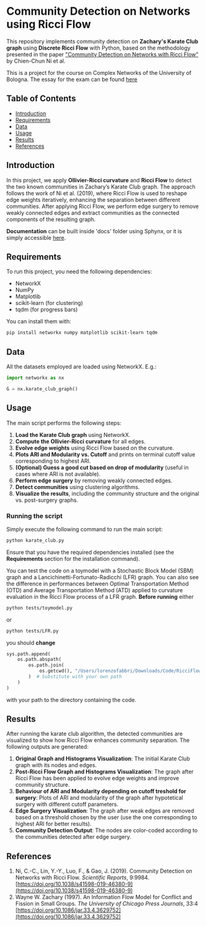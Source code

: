# Community Detection on Networks using Ricci Flow
This repository implements community detection on **Zachary's Karate Club graph** using **Discrete Ricci Flow** with Python, based on the methodology presented in the paper ["Community Detection on Networks with Ricci Flow"](https://doi.org/10.1038/s41598-019-46380-9) by Chien-Chun Ni et al.

This is a project for the course on Complex Networks of the University of Bologna.
The essay for the exam can be found [here](latex/notes.pdf)

## Table of Contents
  - [Introduction](#introduction)
  - [Requirements](#requirements)
  - [Data](#data)
  - [Usage](#usage)
  - [Results](#results)
  - [References](#references)

## Introduction
In this project, we apply **Ollivier-Ricci curvature** and **Ricci Flow** to detect the two known communities in Zachary’s Karate Club graph. The approach follows the work of Ni et al. (2019), where Ricci Flow is used to reshape edge weights iteratively, enhancing the separation between different communities. After applying Ricci Flow, we perform edge surgery to remove weakly connected edges and extract communities as the connected components of the resulting graph.

**Documentation** can be built inside 'docs' folder using Sphynx, or it is simply accessible [here](https://ricciflowdocumentation.netlify.app/).

## Requirements
To run this project, you need the following dependencies:

- NetworkX
- NumPy
- Matplotlib
- scikit-learn (for clustering)
- tqdm (for progress bars)

You can install them with:

```bash
pip install networkx numpy matplotlib scikit-learn tqdm
```

## Data
All the datasets employed are loaded using NetworkX. E.g.:

```python
import networkx as nx

G = nx.karate_club_graph()
```


## Usage
The main script performs the following steps:

1. **Load the Karate Club graph** using NetworkX.
2. **Compute the Ollivier-Ricci curvature** for all edges.
3. **Evolve edge weights** using Ricci Flow based on the curvature.
4. **Plots ARI and Modularity vs. Cutoff** and prints on terminal cutoff value corresponding to highest ARI.
5. **(Optional) Guess a good cut based on drop of modularity** (useful in cases where ARI is not available).
6. **Perform edge surgery** by removing weakly connected edges.
7. **Detect communities** using clustering algorithms.
8. **Visualize the results**, including the community structure and the original vs. post-surgery graphs.

### Running the script
Simply execute the following command to run the main script:

```bash
python karate_club.py
```

Ensure that you have the required dependencies installed (see the **Requirements** section for the installation command).

You can test the code on a toymodel with a Stochastic Block Model (SBM) graph and a Lancichinetti-Fortunato-Radicchi (LFR) graph. 
You can also see the difference in performances between Optimal Transportation Method (OTD) and Average Transportation Method (ATD) applied to curvature evaluation in the Ricci Flow process of a LFR graph.
**Before running** either 
```bash
python tests/toymodel.py
```
or 
```bash
python tests/LFR.py
```

you should **change** 

```toymodel/LFR.py
sys.path.append(
    os.path.abspath(
        os.path.join(
            os.getcwd(), "/Users/lorenzofabbri/Downloads/Code/RicciFlowNetwork"
        )  # Substitute with your own path
    )
)
```
with your path to the directory containing the code.

## Results
After running the karate club algorithm, the detected communities are visualized to show how Ricci Flow enhances community separation. The following outputs are generated:

1. **Original Graph and Histograms Visualization**: The initial Karate Club graph with its nodes and edges.
2. **Post-Ricci Flow Graph and Histograms Visualization**: The graph after Ricci Flow has been applied to evolve edge weights and improve community structure.
3. **Behaviour of ARI and Modularity depending on cutoff treshold for surgery**: Plots of ARI and modularity of the graph after hypotetical surgery with different cutoff parameters.
4. **Edge Surgery Visualization**: The graph after weak edges are removed based on a threshold chosen by the user (use the one corresponding to highest ARI for better results).
5. **Community Detection Output**: The nodes are color-coded according to the communities detected after edge surgery.

## References
1. Ni, C.-C., Lin, Y.-Y., Luo, F., & Gao, J. (2019). Community Detection on Networks with Ricci Flow. *Scientific Reports*, 9:9984. [https://doi.org/10.1038/s41598-019-46380-9](https://doi.org/10.1038/s41598-019-46380-9)
2. Wayne W. Zachary (1997). An Information Flow Model for Conflict and Fission in Small Groups. *The University of Chicago Press Journals*, 33:4 [https://doi.org/10.1086/jar.33.4.3629752](https://doi.org/10.1086/jar.33.4.3629752)

